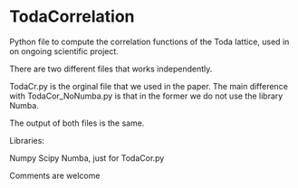 # TodaCorrelation
Python file to compute the correlation functions of the Toda lattice, used in on ongoing scientific project.

There are two different files that works independently.

TodaCr.py is the orginal file that we used in the paper. 
The main difference with TodaCor_NoNumba.py is that in the former we do not use the library Numba.

The output of both files is the same.

Libraries:

Numpy
Scipy
Numba, just for TodaCor.py

Comments are welcome
